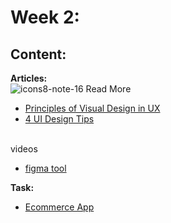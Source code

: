 # Week 2: 

## Content:

 **Articles:** <br>
 ![icons8-note-16](https://user-images.githubusercontent.com/108477138/204140045-9378623b-2bfb-46a9-b38b-3bf04c54c7a5.png) Read More
- [Principles of Visual Design in UX](https://www.nngroup.com/articles/principles-visual-design/)
- [4 UI Design Tips](https://www.interaction-design.org/literature/article/4-ui-design-tips-every-designer-needs-to-know)
<br>
videos
<br>

 - [figma tool](https://www.youtube.com/watch?v=3Szjqa6v93I)

 **Task:**
 
 - [Ecommerce App](https://www.behance.net/gallery/151433403/Fashion-E-Commerce-App?tracking_source=search_projects|Fashion+Mobile&)